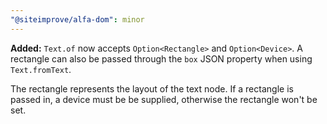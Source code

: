 ```yaml
---
"@siteimprove/alfa-dom": minor
---
```


**Added:** `Text.of` now accepts `Option<Rectangle>` and `Option<Device>`. A rectangle can also be passed through the `box` JSON property when using `Text.fromText`.

The rectangle represents the layout of the text node. If a rectangle is passed in, a device must be be supplied, otherwise the rectangle won't be set.
